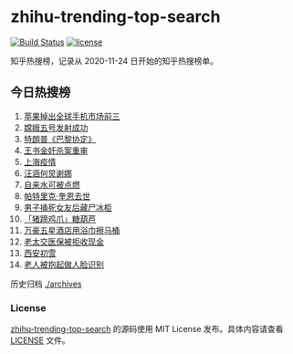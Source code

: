 # zhihu-trending-top-search

[![Build Status](https://github.com/justjavac/zhihu-trending-top-search/workflows/ci/badge.svg?branch=master)](https://github.com/justjavac/zhihu-trending-top-search/actions)
[![license](https://img.shields.io/github/license/justjavac/zhihu-trending-top-search)](https://github.com/justjavac/zhihu-trending-top-search/blob/master/LICENSE)

知乎热搜榜，记录从 2020-11-24 日开始的知乎热搜榜单。

## 今日热搜榜

<!-- BEGIN -->
1. [苹果掉出全球手机市场前三](https://www.zhihu.com/search?q=苹果)
1. [嫦娥五号发射成功](https://www.zhihu.com/search?q=嫦娥五号)
1. [特朗普《巴黎协定》](https://www.zhihu.com/search?q=特朗普)
1. [王书金奸杀案重审](https://www.zhihu.com/search?q=王书金)
1. [上海疫情](https://www.zhihu.com/search?q=上海疫情)
1. [汪涵何炅谢娜](https://www.zhihu.com/search?q=何炅)
1. [自来水可被点燃](https://www.zhihu.com/search?q=自来水)
1. [帕特里克·奎恩去世](https://www.zhihu.com/search?q=冰桶挑战)
1. [男子捅死女友后藏尸冰柜](https://www.zhihu.com/search?q=男子捅死女友)
1. [「猪蹄鸡爪」糖葫芦](https://www.zhihu.com/search?q=糖葫芦)
1. [万豪五星酒店用浴巾擦马桶](https://www.zhihu.com/search?q=万豪酒店)
1. [老太交医保被拒收现金](https://www.zhihu.com/search?q=老人医保)
1. [西安初雪](https://www.zhihu.com/search?q=西安初雪)
1. [老人被抱起做人脸识别](https://www.zhihu.com/search?q=老人人脸识别)
<!-- END -->

历史归档 [./archives](./archives)

### License

[zhihu-trending-top-search](https://github.com/justjavac/zhihu-trending-top-search) 的源码使用 MIT License 发布。具体内容请查看 [LICENSE](./LICENSE) 文件。